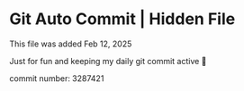 # Git Auto Commit | Hidden File

This file was added Feb 12, 2025

Just for fun and keeping my daily git commit active 🤪

commit number: 3287421
